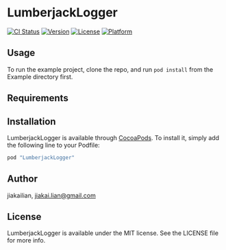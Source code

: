 # LumberjackLogger

[![CI Status](http://img.shields.io/travis/jiakailian/LumberjackLogger.svg?style=flat)](https://travis-ci.org/jiakailian/LumberjackLogger)
[![Version](https://img.shields.io/cocoapods/v/LumberjackLogger.svg?style=flat)](http://cocoapods.org/pods/LumberjackLogger)
[![License](https://img.shields.io/cocoapods/l/LumberjackLogger.svg?style=flat)](http://cocoapods.org/pods/LumberjackLogger)
[![Platform](https://img.shields.io/cocoapods/p/LumberjackLogger.svg?style=flat)](http://cocoapods.org/pods/LumberjackLogger)

## Usage

To run the example project, clone the repo, and run `pod install` from the Example directory first.

## Requirements

## Installation

LumberjackLogger is available through [CocoaPods](http://cocoapods.org). To install
it, simply add the following line to your Podfile:

```ruby
pod "LumberjackLogger"
```

## Author

jiakailian, jiakai.lian@gmail.com

## License

LumberjackLogger is available under the MIT license. See the LICENSE file for more info.
